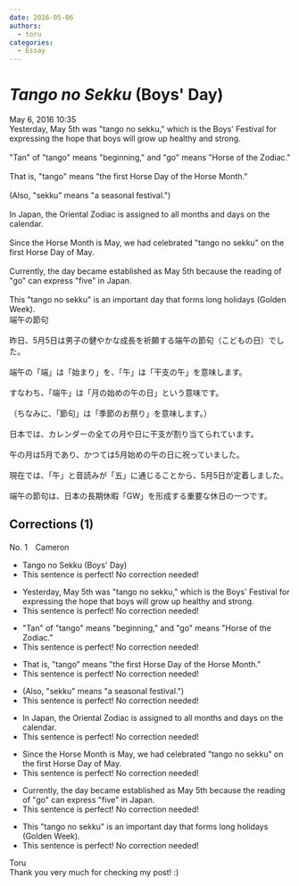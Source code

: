 ```yaml
---
date: 2016-05-06
authors:
  - toru
categories:
  - Essay
---
```


<h1 id="subject_show"><strong><em>Tango no Sekku</strong></em> (Boys' Day)</h1>
<div class="date">May 6, 2016 10:35</div>
<div id="post"><div id="body_show_ori">
Yesterday, May 5th was "tango no sekku," which is the Boys' Festival for expressing the hope that boys will grow up healthy and strong.<br/><br/>"Tan" of "tango" means "beginning," and "go" means "Horse of the Zodiac."<br/><br/>That is, "tango" means "the first Horse Day of the Horse Month."<br/><br/>(Also, "sekku" means "a seasonal festival.")<br/><br/>In Japan, the Oriental Zodiac is assigned to all months and days on the calendar.<br/><br/>Since the Horse Month is May, we had celebrated "tango no sekku" on the first Horse Day of May.<br/><br/>Currently, the day became established as May 5th because the reading of "go" can express "five" in Japan.<br/><br/>This "tango no sekku" is an important day that forms long holidays (Golden Week).
</div></div>

<!-- more -->

<div id="post_ja"><div id="body_show_mo">
端午の節句<br/><br/>昨日、5月5日は男子の健やかな成長を祈願する端午の節句（こどもの日）でした。<br/><br/>端午の「端」は「始まり」を、「午」は「干支の午」を意味します。<br/><br/>すなわち、「端午」は「月の始めの午の日」という意味です。<br/><br/>（ちなみに、「節句」は「季節のお祭り」を意味します。）<br/><br/>日本では、カレンダーの全ての月や日に干支が割り当てられています。<br/><br/>午の月は5月であり、かつては5月始めの午の日に祝っていました。<br/><br/>現在では、「午」と音読みが「五」に通じることから、5月5日が定着しました。<br/><br/>端午の節句は、日本の長期休暇「GW」を形成する重要な休日の一つです。
</div></div>

## Corrections (1)
<div id="block"><div class="first_name"> No. 1　<span class="just_name">Cameron</span></div><div id="block2">
<ul class="correction_field">
<li class="incorrect">Tango no Sekku (Boys' Day)</li>
<li class="corrected perfect">This sentence is perfect! No correction needed!</li>
</ul>
<ul class="correction_field">
<li class="incorrect">Yesterday, May 5th was "tango no sekku," which is the Boys' Festival for expressing the hope that boys will grow up healthy and strong.</li>
<li class="corrected perfect">This sentence is perfect! No correction needed!</li>
</ul>
<ul class="correction_field">
<li class="incorrect">"Tan" of "tango" means "beginning," and "go" means "Horse of the Zodiac."</li>
<li class="corrected perfect">This sentence is perfect! No correction needed!</li>
</ul>
<ul class="correction_field">
<li class="incorrect">That is, "tango" means "the first Horse Day of the Horse Month."</li>
<li class="corrected perfect">This sentence is perfect! No correction needed!</li>
</ul>
<ul class="correction_field">
<li class="incorrect">(Also, "sekku" means "a seasonal festival.")</li>
<li class="corrected perfect">This sentence is perfect! No correction needed!</li>
</ul>
<ul class="correction_field">
<li class="incorrect">In Japan, the Oriental Zodiac is assigned to all months and days on the calendar.</li>
<li class="corrected perfect">This sentence is perfect! No correction needed!</li>
</ul>
<ul class="correction_field">
<li class="incorrect">Since the Horse Month is May, we had celebrated "tango no sekku" on the first Horse Day of May.</li>
<li class="corrected perfect">This sentence is perfect! No correction needed!</li>
</ul>
<ul class="correction_field">
<li class="incorrect">Currently, the day became established as May 5th because the reading of "go" can express "five" in Japan.</li>
<li class="corrected perfect">This sentence is perfect! No correction needed!</li>
</ul>
<ul class="correction_field">
<li class="incorrect">This "tango no sekku" is an important day that forms long holidays (Golden Week).</li>
<li class="corrected perfect">This sentence is perfect! No correction needed!</li>
</ul>
</div><div class="name"><span class="just_name">Toru</span><br>
Thank you very much for checking my post! :)
</div>
</div>
